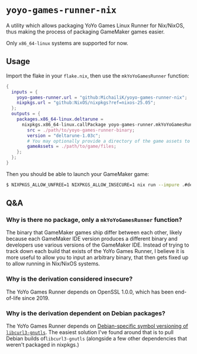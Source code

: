 # `yoyo-games-runner-nix`

A utility which allows packaging YoYo Games Linux Runner for Nix/NixOS,
thus making the process of packaging GameMaker games easier.

Only `x86_64-linux` systems are supported for now.

## Usage

Import the flake in your `flake.nix`, then use the `mkYoYoGamesRunner` function:

```nix
{
  inputs = {
    yoyo-games-runner.url = "github:MichailiK/yoyo-games-runner-nix";
    nixpkgs.url = "github:NixOS/nixpkgs?ref=nixos-25.05";
  };
  outputs = {
    packages.x86_64-linux.deltarune =
      nixpkgs.x86_64-linux.callPackage yoyo-games-runner.mkYoYoGamesRunner {
        src = ./path/to/yoyo-games-runner-binary;
        version = "deltarune-1.03c";
        # You may optionally provide a directory of the game assets to copy into the derivation.
        gameAssets = ./path/to/game/files;
    };
  };
}
```

Then you should be able to launch your GameMaker game:
```sh
$ NIXPKGS_ALLOW_UNFREE=1 NIXPKGS_ALLOW_INSECURE=1 nix run --impure .#deltarune
```

## Q&A

### Why is there no package, only a `mkYoYoGamesRunner` function?

The binary that GameMaker games ship differ between each other, likely because
each GameMaker IDE version produces a different binary and developers
use various versions of the GameMaker IDE.
Instead of trying to track down each build that exists of the YoYo Games Runner,
I believe it is more useful to allow you to input an arbitrary binary, that then
gets fixed up to allow running in Nix/NixOS systems.

### Why is the derivation considered insecure?

The YoYo Games Runner depends on OpenSSL 1.0.0, which has been end-of-life
since 2019.

### Why is the derivation dependent on Debian packages?

The YoYo Games Runner depends on
[Debian-specific symbol versioning of `libcurl3-gnutls`](https://bugs.debian.org/1020780).
The easiest solution I've found around that is to pull Debian builds of`libcurl3-gnutls`
(alongside a few other dependencies that weren't packaged in nixpkgs.)
